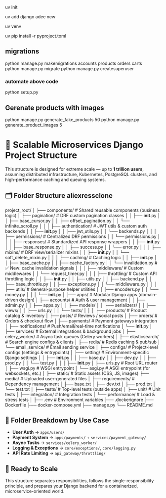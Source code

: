 uv init

uv add django
adee new

uv venv

uv pip install -r pyproject.toml

## migrations

python manage.py makemigrations accounts products orders carts  
python manage.py migrate
python manage.py createsuperuser

### automate above code

python setup.py

## Gerenate products with images

python manage.py generate_fake_products 50
python manage.py generate_product_images 5

# 📁 Scalable Microservices Django Project Structure

This structure is designed for extreme scale — up to **1 trillion users**, assuming distributed infrastructure, Kubernetes, PostgreSQL clusters, and high-performance caching and queuing systems.

## 🗂️ Folder Structure aliexressclone

project_root/
│
├── components/                         # Shared reusable components (business logic)
│   ├── pagination/                     # DRF custom pagination classes
│   │   ├── __init__.py
│   │   ├── base_cursor.py
│   │   ├── offset_pagination.py
│   │   └── infinite_scroll.py
│   │
│   ├── authentication/                 # JWT utils & custom auth backends
│   │   ├── __init__.py
│   │   ├── jwt_utils.py
│   │   └── backends.py
│   │
│   ├── permissions/                    # Centralized DRF permissions
│   │   └── permissions.py
│   │
│   ├── responses/                      # Standardized API response wrappers
│   │   ├── __init__.py
│   │   ├── base_response.py
│   │   ├── success.py
│   │   └── error.py
│   │
│   ├── mixins/                         # DRF view/serializer mixins
│   │   ├── __init__.py
│   │   └── soft_delete_mixin.py
│   │
│   ├── caching/                        # Caching logic
│   │   ├── __init__.py
│   │   ├── base_cache.py
│   │   ├── cache_factory.py
│   │   └── invalidation.py             # ✅ New: cache invalidation signals
│   │
│   ├── middleware/                     # Custom middlewares
│   │   └── request_timer.py
│   │
│   ├── throttling/                     # Custom API throttling logic
│   │   ├── __init__.py
│   │   ├── utils.py
│   │   ├── backend.py
│   │   ├── base_throttle.py
│   │   ├── exceptions.py
│   │   └── middleware.py
│   │
│   ├── utils/                          # General-purpose helper utilities
│   │   ├── encoders.py
│   │   └── money.py
│   │
│   └── __init__.py
│
├── apps/                               # Modular Django apps (domain-driven design)
│   ├── accounts/                       # Auth & user management
│   │   ├── admin.py
│   │   ├── apps.py
│   │   ├── models/
│   │   ├── serializers/
│   │   ├── views/
│   │   ├── urls.py
│   │   └── tests/
│   │
│   ├── products/                       # Product catalog & inventory
│   ├── posts/                          # Reviews / social posts
│   ├── orders/                         # Orders & checkout flow
│   ├── payments/                       # Payment gateways integration
│   ├── notifications/                  # Push/email/real-time notifications
│   └── __init__.py
│
├── services/                           # External integrations & background jobs
│   ├── celery_worker/                  # Async task queues (Celery workers)
│   ├── elasticsearch/                  # Search engine configs & clients
│   ├── redis/                          # Redis caching & pub/sub
│   └── email_service/                  # Email sending service
│
├── configs/                            # Project-level configs (settings & entrypoints)
│   ├── setting/                        # Environment-specific Django settings
│   │   ├── __init__.py
│   │   ├── base.py
│   │   ├── dev.py
│   │   ├── prod.py
│   │   └── test.py
│   │
│   ├── __init__.py
│   ├── urls.py                         # Root URL router
│   ├── wsgi.py                         # WSGI entrypoint
│   └── asgi.py                         # ASGI entrypoint (for websockets, etc.)
│
├── static/                             # Static assets (CSS, JS, images)
├── media/                              # Uploaded user-generated files
│
├── requirements/                       # Dependency management
│   ├── base.txt
│   ├── dev.txt
│   ├── prod.txt
│   └── test.txt
│
├── tests/                              # Top-level tests (outside apps)
│   ├── unit/                           # Unit tests
│   ├── integration/                    # Integration tests
│   └── performance/                    # Load & stress tests
│
├── .env                                # Environment variables
├── .dockerignore
├── Dockerfile
├── docker-compose.yml
├── manage.py
└── README.md


## 🧠 Folder Breakdown by Use Case

- **User Auth** → `apps/users/`
- **Payment System** → `apps/payments/` + `services/payment_gateway/`
- **Async Tasks** → `services/celery_worker/`
- **Logging & Exceptions** → `core/exceptions/`, `core/logging.py`
- **API Rate Limiting** → `api_gateway/throttling/`

## 🚀 Ready to Scale

This structure separates responsibilities, follows the single-responsibility principle, and prepares your Django backend for a containerized, microservice-oriented world.

